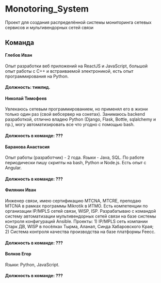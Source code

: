 # Monotoring_System

Проект для создания распределённой системы мониторинга сетевых сервисов и мультивендорных сетей связи

## Команда 

#### Глебов Иван
Опыт разработки веб приложений на ReactJS и JavaScript, большой опыт работы с C++ и встраиваемой электроникой, есть опыт программирования на Python. 
#### Должность: тимлид.

#### Николай Тимофеев
Увлекаюсь сетевым программированием, но применял его в жизни только один раз (свой вебсервер на сокетах). Занимаюсь backend разработкой, отлично владею Python (Django, Flask, Bottle, sqlalchemy и пр.), могу автоматизировать все что угодно с помощью bash.
#### Должность в команде: ???

#### Баранова Анастасия
Опыт работы (разработчик) - 2 года. Языки - Java, SQL. По работе периодически пишу скрипты на bash, Python и Node.js. Есть опыт с Angular.
#### Должность в команде: ???

#### Филянин Иван
Инженер связи, имею сертификацию MTCNA, MTCRE, преподаю MTCNA в рамках программы Mikrotik в ИТМО. Есть компетенции по организации IP/MPLS сетей связи, WISP, ISP. Разрабатываю с командой систему автоматизации мультивендорных сетей связи на базе системы контроля конфигураций Ansible. Проекты: 1) IP/MPLS сеть компании Старк ДВ, WISP в посёлках Тырма, Аланап, Синда Хабаровского Края; 2) Система контроля качества производства на базе платформы Feecc.
#### Должность в команде: ???

#### Волков Егор
Языки: Python, JavaScript.
#### Должность в команде: ???

